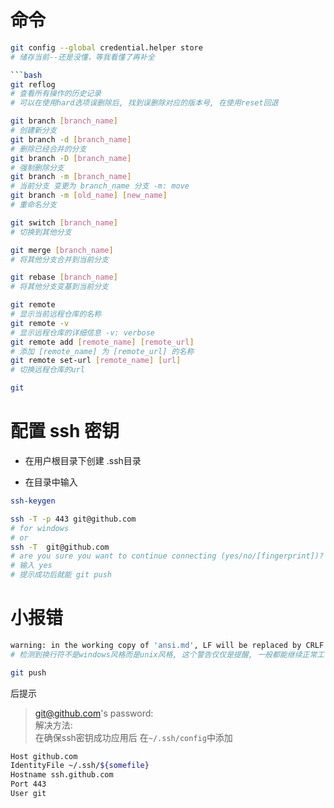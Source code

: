 # 命令
```bash
git config --global credential.helper store
# 储存当前--还是没懂，等我看懂了再补全

```bash
git reflog 
# 查看所有操作的历史记录
# 可以在使用hard选项误删除后, 找到误删除对应的版本号, 在使用reset回退

git branch [branch_name]
# 创建新分支
git branch -d [branch_name]
# 删除已经合并的分支
git branch -D [branch_name]
# 强制删除分支
git branch -m [branch_name]
# 当前分支 变更为 branch_name 分支 -m: move
git branch -m [old_name] [new_name] 
# 重命名分支 

git switch [branch_name]
# 切换到其他分支

git merge [branch_name]
# 将其他分支合并到当前分支

git rebase [branch_name]
# 将其他分支变基到当前分支

git remote
# 显示当前远程仓库的名称
git remote -v
# 显示远程仓库的详细信息 -v: verbose
git remote add [remote_name] [remote_url]
# 添加 [remote_name] 为 [remote_url] 的名称
git remote set-url [remote_name] [url]
# 切换远程仓库的url

git 
```
# 配置 ssh 密钥
* 在用户根目录下创建 .ssh目录

* 在目录中输入 
```bash
ssh-keygen
```
```bash
ssh -T -p 443 git@github.com
# for windows
# or
ssh -T  git@github.com
# are you sure you want to continue connecting (yes/no/[fingerprint])? 
# 输入 yes
# 提示成功后就能 git push
```
# 小报错
```bash
warning: in the working copy of 'ansi.md', LF will be replaced by CRLF the next time Git touches it
# 检测到换行符不是windows风格而是unix风格, 这个警告仅仅是提醒, 一般都能继续正常工作
```
```bash
git push 
```
后提示
> git@github.com's password:  
解决方法:  
在确保ssh密钥成功应用后
在`~/.ssh/config`中添加
```bash
Host github.com
IdentityFile ~/.ssh/${somefile}
Hostname ssh.github.com
Port 443
User git
```
